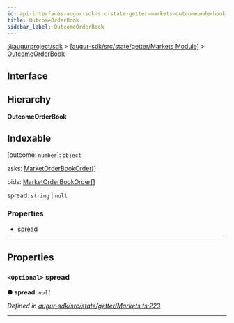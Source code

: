```yaml
---
id: api-interfaces-augur-sdk-src-state-getter-markets-outcomeorderbook
title: OutcomeOrderBook
sidebar_label: OutcomeOrderBook
---
```


[@augurproject/sdk](api-readme.md) > [[augur-sdk/src/state/getter/Markets Module]](api-modules-augur-sdk-src-state-getter-markets-module.md) > [OutcomeOrderBook](api-interfaces-augur-sdk-src-state-getter-markets-outcomeorderbook.md)

## Interface

## Hierarchy

**OutcomeOrderBook**

## Indexable

\[outcome: `number`\]:&nbsp;`object`

 asks: [MarketOrderBookOrder](api-interfaces-augur-sdk-src-state-getter-markets-marketorderbookorder.md)[]

 bids: [MarketOrderBookOrder](api-interfaces-augur-sdk-src-state-getter-markets-marketorderbookorder.md)[]

 spread: `string` \| `null`

### Properties

* [spread](api-interfaces-augur-sdk-src-state-getter-markets-outcomeorderbook.md#spread)

---

## Properties

<a id="spread"></a>

### `<Optional>` spread

**● spread**: *`null`*

*Defined in [augur-sdk/src/state/getter/Markets.ts:223](https://github.com/AugurProject/augur/blob/304ca83772/packages/augur-sdk/src/state/getter/Markets.ts#L223)*

___

